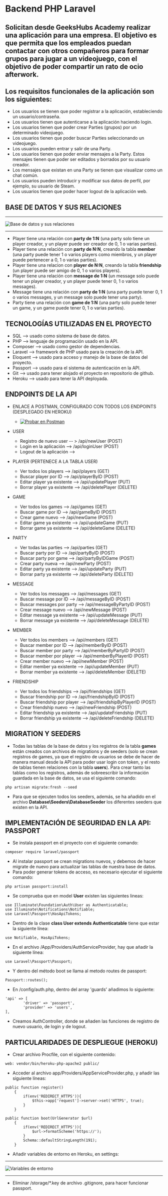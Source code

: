 # Backend PHP Laravel

## Solicitan desde GeeksHubs Academy realizar una aplicación para una empresa. El objetivo es que permita que los empleados puedan contactar con otros compañeros para formar grupos para jugar a un videojuego, con el objetivo de poder compartir un rato de ocio afterwork.

## Los requisitos funcionales de la aplicación son los siguientes:
* Los usuarios se tienen que poder registrar a la aplicación, estableciendo un usuario/contraseña.
* Los usuarios tienen que autenticarse a la aplicación haciendo login.
* Los usuarios tienen que poder crear Parties (grupos) por un determinado videojuego.
* Los usuarios tienen que poder buscar Parties seleccionando un videojuego.
* Los usuarios pueden entrar y salir de una Party.
* Los usuarios tienen que poder enviar mensajes a la Party. Estos mensajes tienen que poder ser editados y borrados por su usuario creador.
* Los mensajes que existan en una Party se tienen que visualizar como un chat común.
* Los usuarios pueden introducir y modificar sus datos de perfil, por ejemplo, su usuario de Steam.
* Los usuarios tienen que poder hacer logout de la aplicación web.

## BASE DE DATOS Y SUS RELACIONES

***
![Base de datos y sus relaciones](./app/Images/screenshot1.jpg)
***

* Player tiene una relación con **party de 1:N** (una party solo tiene un player creador, y un player puede ser creador de 0, 1 o varias parties).
* Player tiene una relación con **party de N:N**, creando la tabla **member** (una party puede tener 1 o varios players como miembros, y un player puede pertenecer a 0, 1 o varias parties).
* Player tiene una relacion con **player de N:N**, creando la tabla **friendship** (un player puede ser amigo de 0, 1 o varios players).
* Player tiene una relación con **message de 1:N** (un message solo puede tener un player creador, y un player puede tener 0, 1 o varios messages).
* Message tiene una relación con **party de 1:N** (una party puede tener 0, 1 o varios messages, y un message solo puede tener una party).
* Party tiene una relación con **game de 1:N** (una party solo puede tener un game, y un game puede tener 0, 1 o varias parties).

## TECNOLOGÍAS UTILIZADAS EN EL PROYECTO
* SQL --> usado como sistema de base de datos.
* PHP --> lenguaje de programación usado en la API.
* Composer --> usado como gestor de dependencias.
* Laravel --> framework de PHP usado para la creación de la API.
* Eloquent --> usado para acceso y manejo de la base de datos del proyecto.
* Passport --> usado para el sistema de autenticación en la API.
* Git --> usado para tener alojado el proyecto en repositorio de github.
* Heroku --> usado para tener la API deployada.

## ENDPOINTS DE LA API

* ENLACE A POSTMAN, CONFIGURADO CON TODOS LOS ENDPOINTS (DESPLEGADO EN HEROKU)
    * [![Probar en Postman](https://run.pstmn.io/button.svg)](https://app.getpostman.com/run-collection/11138723-7cb32bc4-5f55-479d-95c0-42b94342f290?action=collection%2Ffork&collection-url=entityId%3D11138723-7cb32bc4-5f55-479d-95c0-42b94342f290%26entityType%3Dcollection%26workspaceId%3Df41f1df4-ce21-4b16-b1b9-4f152b60b20c)

* USER
    * Registro de nuevo user -- > /api/newUser (POST)
    * Login en la aplicación --> /api/loginUser (POST)
    * Logout de la aplicación --> 

* PLAYER (PERTENECE A LA TABLA USER)
    * Ver todos los players --> /api/players (GET)
    * Buscar player por ID --> /api/playerByID (POST)
    * Editar player ya existente --> /api/updatePlayer (PUT)
    * Borrar player ya existente --> /api/deletePlayer (DELETE)

* GAME
    * Ver todos los games --> /api/games (GET)
    * Buscar game por ID --> /api/gameByID (POST)
    * Crear game nuevo --> /api/newGame (POST)
    * Editar game ya existente --> /api/updateGame (PUT)
    * Borrar game ya existente --> /api/deleteGame (DELETE)

* PARTY
    * Ver todas las parties --> /api/parties (GET)
    * Buscar party por ID --> /api/partyByID (POST)
    * Buscar party por game --> /api/partyByIDGame (POST)
    * Crear party nueva --> /api/newParty (POST)
    * Editar party ya existente --> /api/updateParty (PUT)
    * Borrar party ya existente --> /api/deleteParty (DELETE)

* MESSAGE
    * Ver todos los messages --> /api/messages (GET)
    * Buscar message por ID --> /api/messageByID (POST)
    * Buscar messages por party --> /api/messageByPartyID (POST)
    * Crear message nuevo --> /api/newMessage (POST)
    * Editar message ya existente --> /api/updateMessage (PUT)
    * Borrar message ya existente --> /api/deleteMessage (DELETE)

* MEMBER
    * Ver todos los members --> /api/members (GET)
    * Buscar member por ID --> /api/memberByID (POST)
    * Buscar member por party --> /api/memberByPartyID (POST)
    * Buscar member por player --> /api/memberByPlayerID (POST)
    * Crear member nuevo --> /api/newMember (POST)
    * Editar member ya existente --> /api/updateMember (PUT)
    * Borrar member ya existente --> /api/deleteMember (DELETE)

* FRIENDSHIP
    * Ver todos los friendships --> /api/friendships (GET)
    * Buscar friendship por ID --> /api/friendshipByID (POST)
    * Buscar friendship por player --> /api/friendshipByPlayerID (POST)
    * Crear friendship nuevo --> /api/newFriendship (POST)
    * Editar friendship ya existente --> /api/updateFriendship (PUT)
    * Borrar friendship ya existente --> /api/deleteFriendship (DELETE)

## MIGRATION Y SEEDERS
* Todas las tablas de la base de datos y los registros de la tabla **games** están creados con archivos de migrations y de seeders (solo se crean registros de games, ya que el registro de usuarios se debe de hacer de manera manual desde la API para poder usar login con token, y el resto de tablas tienen relaciones con la tabla **users**). Para crear tanto las tablas como los registros, además de sobreescribir la información guardada en la base de datos, se usa el siguiente comando:
```
php artisan migrate:fresh --seed
```
* Para que se ejecuten todos los seeders, además, se ha añadido en el archivo **Database\Seeders\DatabaseSeeder** los diferentes seeders que existen en la API.

## IMPLEMENTACIÓN DE SEGURIDAD EN LA API: PASSPORT
* Se instala passport en el proyecto con el siguiente comando:
```
composer require laravel/passport
```
* Al instalar passport se crean migrations nuevos, y debemos de hacer migrate de nuevo para actualizar las tablas de nuestra base de datos.
* Para poder generar tokens de acceso, es necesario ejecutar el siguiente comando:
```
php artisan passport:install
```
* Se comprueba que en model **User** existen las siguientes lineas:
```
use Illuminate\Foundation\Auth\User as Authenticatable;
use Illuminate\Notifications\Notifiable;
use Laravel\Passport\HasApiTokens;
```
* Dentro de la clase **class User extends Authenticatable** tiene que estar la siguiente línea:
```
use Notifiable, HasApiTokens;
```
* En el archivo /App/Providers/AuthServiceProvider, hay que añadir la siguiente línea:
```
use Laravel\Passport\Passport;
```
* Y dentro del método boot se llama al metodo routes de passport:
```
Passport::routes();
```
* En /config/auth.php, dentro del array 'guards' añadimos lo siguiente:
```
'api' => [
        'driver' => 'passport',
        'provider' => 'users',
],
```
* Creamos AuthController, donde se añaden las funciones de registro de nuevo usuario, de login y de logout.

## PARTICULARIDADES DE DESPLIEGUE (HEROKU)
* Crear archivo Procfile, con el siguiente contenido:
```
web: vendor/bin/heroku-php-apache2 public/
```
* Acceder al archivo app/Providers/AppServiceProvider.php, y añadir las siguiente líneas:
```
public function register()
    {
        if(env('REDIRECT_HTTPS')){
            $this->app['request']->server->set('HTTPS', true);
        }
    }
```
```
public function boot(UrlGenerator $url)
    {
        if(env('REDIRECT_HTTPS')){
            $url->formatScheme('https://');
        }
        Schema::defaultStringLength(191);
    }
```
* Añadir variables de entorno en Heroku, en settings:
***
![Variables de entorno](./app/Images/screenshot2.jpg)
***

* Eliminar /storage/*.key de archivo .gitignore, para hacer funcionar passport.